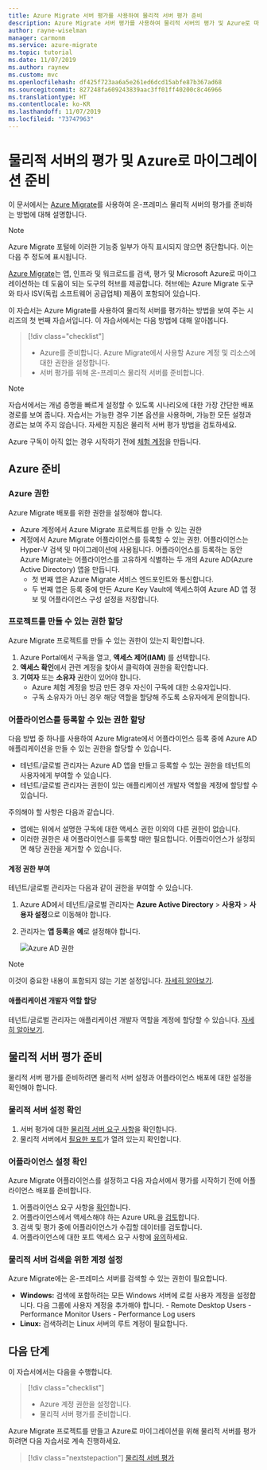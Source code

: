 ```yaml
---
title: Azure Migrate 서버 평가를 사용하여 물리적 서버 평가 준비
description: Azure Migrate 서버 평가를 사용하여 물리적 서버의 평가 및 Azure로 마이그레이션을 준비하는 방법을 설명합니다.
author: rayne-wiselman
manager: carmonm
ms.service: azure-migrate
ms.topic: tutorial
ms.date: 11/07/2019
ms.author: raynew
ms.custom: mvc
ms.openlocfilehash: df425f723aa6a5e261ed6dcd15abfe87b367ad68
ms.sourcegitcommit: 827248fa609243839aac3ff01ff40200c8c46966
ms.translationtype: HT
ms.contentlocale: ko-KR
ms.lasthandoff: 11/07/2019
ms.locfileid: "73747963"
---
```

# <a name="prepare-for-assessment-and-migration-of-physical-servers-to-azure"></a>물리적 서버의 평가 및 Azure로 마이그레이션 준비

이 문서에서는 [Azure Migrate](migrate-services-overview.md)를 사용하여 온-프레미스 물리적 서버의 평가를 준비하는 방법에 대해 설명합니다.


> [!NOTE]
> Azure Migrate 포털에 이러한 기능중 일부가 아직 표시되지 않으면 중단합니다. 이는 다음 주 정도에 표시됩니다.

[Azure Migrate](migrate-overview.md)는 앱, 인프라 및 워크로드를 검색, 평가 및 Microsoft Azure로 마이그레이션하는 데 도움이 되는 도구의 허브를 제공합니다. 허브에는 Azure Migrate 도구와 타사 ISV(독립 소프트웨어 공급업체) 제품이 포함되어 있습니다. 

이 자습서는 Azure Migrate를 사용하여 물리적 서버를 평가하는 방법을 보여 주는 시리즈의 첫 번째 자습서입니다. 이 자습서에서는 다음 방법에 대해 알아봅니다.

> [!div class="checklist"]
> * Azure를 준비합니다. Azure Migrate에서 사용할 Azure 계정 및 리소스에 대한 권한을 설정합니다.
> * 서버 평가를 위해 온-프레미스 물리적 서버를 준비합니다.


> [!NOTE]
> 자습서에서는 개념 증명을 빠르게 설정할 수 있도록 시나리오에 대한 가장 간단한 배포 경로를 보여 줍니다. 자습서는 가능한 경우 기본 옵션을 사용하며, 가능한 모든 설정과 경로는 보여 주지 않습니다. 자세한 지침은 물리적 서버 평가 방법을 검토하세요.


Azure 구독이 아직 없는 경우 시작하기 전에 [체험 계정](https://azure.microsoft.com/pricing/free-trial/)을 만듭니다.


## <a name="prepare-azure"></a>Azure 준비

### <a name="azure-permissions"></a>Azure 권한

Azure Migrate 배포를 위한 권한을 설정해야 합니다.

- Azure 계정에서 Azure Migrate 프로젝트를 만들 수 있는 권한 
- 계정에서 Azure Migrate 어플라이언스를 등록할 수 있는 권한. 어플라이언스는 Hyper-V 검색 및 마이그레이션에 사용됩니다. 어플라이언스를 등록하는 동안 Azure Migrate는 어플라이언스를 고유하게 식별하는 두 개의 Azure AD(Azure Active Directory) 앱을 만듭니다.
    - 첫 번째 앱은 Azure Migrate 서비스 엔드포인트와 통신합니다.
    - 두 번째 앱은 등록 중에 만든 Azure Key Vault에 액세스하여 Azure AD 앱 정보 및 어플라이언스 구성 설정을 저장합니다.



### <a name="assign-permissions-to-create-project"></a>프로젝트를 만들 수 있는 권한 할당

Azure Migrate 프로젝트를 만들 수 있는 권한이 있는지 확인합니다.

1. Azure Portal에서 구독을 열고, **액세스 제어(IAM)** 를 선택합니다.
2. **액세스 확인**에서 관련 계정을 찾아서 클릭하여 권한을 확인합니다.
3. **기여자** 또는 **소유자** 권한이 있어야 합니다.
    - Azure 체험 계정을 방금 만든 경우 자신이 구독에 대한 소유자입니다.
    - 구독 소유자가 아닌 경우 해당 역할을 할당해 주도록 소유자에게 문의합니다.


### <a name="assign-permissions-to-register-the-appliance"></a>어플라이언스를 등록할 수 있는 권한 할당

다음 방법 중 하나를 사용하여 Azure Migrate에서 어플라이언스 등록 중에 Azure AD 애플리케이션을 만들 수 있는 권한을 할당할 수 있습니다.

- 테넌트/글로벌 관리자는 Azure AD 앱을 만들고 등록할 수 있는 권한을 테넌트의 사용자에게 부여할 수 있습니다.
- 테넌트/글로벌 관리자는 권한이 있는 애플리케이션 개발자 역할을 계정에 할당할 수 있습니다.

주의해야 할 사항은 다음과 같습니다.

- 앱에는 위에서 설명한 구독에 대한 액세스 권한 이외의 다른 권한이 없습니다.
- 이러한 권한은 새 어플라이언스를 등록할 때만 필요합니다. 어플라이언스가 설정되면 해당 권한을 제거할 수 있습니다. 


#### <a name="grant-account-permissions"></a>계정 권한 부여

테넌트/글로벌 관리자는 다음과 같이 권한을 부여할 수 있습니다.

1. Azure AD에서 테넌트/글로벌 관리자는 **Azure Active Directory** > **사용자** > **사용자 설정**으로 이동해야 합니다.
2. 관리자는 **앱 등록**을 **예**로 설정해야 합니다.

    ![Azure AD 권한](./media/tutorial-prepare-hyper-v/aad.png)

> [!NOTE]
> 이것이 중요한 내용이 포함되지 않는 기본 설정입니다. [자세히 알아보기](https://docs.microsoft.com/azure/active-directory/develop/active-directory-how-applications-are-added#who-has-permission-to-add-applications-to-my-azure-ad-instance).

#### <a name="assign-application-developer-role"></a>애플리케이션 개발자 역할 할당 

테넌트/글로벌 관리자는 애플리케이션 개발자 역할을 계정에 할당할 수 있습니다. [자세히 알아보기](https://docs.microsoft.com/azure/active-directory/fundamentals/active-directory-users-assign-role-azure-portal).


## <a name="prepare-for-physical-server-assessment"></a>물리적 서버 평가 준비

물리적 서버 평가를 준비하려면 물리적 서버 설정과 어플라이언스 배포에 대한 설정을 확인해야 합니다.

### <a name="verify-physical-server-settings"></a>물리적 서버 설정 확인

1. 서버 평가에 대한 [물리적 서버 요구 사항](migrate-support-matrix-hyper-v.md#assessment-hyper-v-host-requirements)을 확인합니다.
2. 물리적 서버에서 [필요한 포트](migrate-support-matrix-hyper-v.md#assessment-port-requirements)가 열려 있는지 확인합니다.


### <a name="verify-appliance-settings"></a>어플라이언스 설정 확인

Azure Migrate 어플라이언스를 설정하고 다음 자습서에서 평가를 시작하기 전에 어플라이언스 배포를 준비합니다.

1. 어플라이언스 요구 사항을 [확인](migrate-support-matrix-hyper-v.md#assessment-appliance-requirements)합니다.
2. 어플라이언스에서 액세스해야 하는 Azure URL을 [검토](migrate-support-matrix-hyper-v.md#assessment-appliance-url-access)합니다.
3. 검색 및 평가 중에 어플라이언스가 수집할 데이터를 검토합니다.
4. 어플라이언스에 대한 포트 액세스 요구 사항에 [유의](migrate-support-matrix-hyper-v.md#assessment-port-requirements)하세요.


### <a name="set-up-an-account-for-physical-server-discovery"></a>물리적 서버 검색을 위한 계정 설정

Azure Migrate에는 온-프레미스 서버를 검색할 수 있는 권한이 필요합니다.

- **Windows:** 검색에 포함하려는 모든 Windows 서버에 로컬 사용자 계정을 설정합니다. 다음 그룹에 사용자 계정을 추가해야 합니다.       - Remote Desktop Users       - Performance Monitor Users       - Performance Log users
- **Linux:** 검색하려는 Linux 서버의 루트 계정이 필요합니다.


## <a name="next-steps"></a>다음 단계

이 자습서에서는 다음을 수행합니다.
 
> [!div class="checklist"] 
> * Azure 계정 권한을 설정합니다.
> * 물리적 서버 평가를 준비합니다.

Azure Migrate 프로젝트를 만들고 Azure로 마이그레이션을 위해 물리적 서버를 평가하려면 다음 자습서로 계속 진행하세요.

> [!div class="nextstepaction"] 
> [물리적 서버 평가](./tutorial-assess-physical.md) 